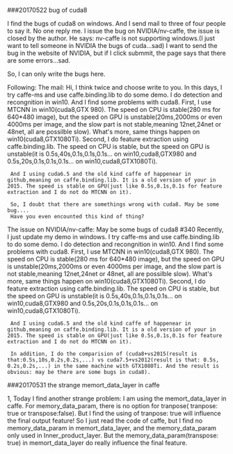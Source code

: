 ###20170522 bug of cuda8

I find the bugs of cuda8 on windows.
And I send mail to three of four people to say it. No one reply me.
I issue the bug on NVIDIA/nv-caffe, the issue is closed by the author. He says: nv-caffe is not supporting windows.(I just want to tell someone in NVIDIA the bugs of cuda...sad)
I want to send the bug in the website of NVIDIA, but if I click submmit, the page says that there are some errors...sad.

So, I can only write the bugs here.

Following:
The mail:
Hi,
    I think twice and choose write to you.
    In this days, I try caffe-ms and use caffe.binding.lib to do some demo. I do detection and recongnition in win10. And I find some problems with cuda8.
    First, I use MTCNN in win10(cuda8,GTX 980). The speed on CPU is stable(280 ms for 640*480 image), but the speed on GPU is unstable(20ms,2000ms or even 4000ms per image, and the slow part is not stable,meaning 12net,24net or 48net, all are possilble slow). What's more, same things happen on win10(cuda8,GTX1080Ti).
    Second, I do feature extraction using caffe.binding.lib. The speed on CPU is stable, but the speed on GPU is unstable(it is 0.5s,40s,0.1s,0.1s,0.1s... on win10,cuda8,GTX980 and 0.5s,20s,0.1s,0.1s,0.1s... on win10,cuda8,GTX1080Ti).
   
     And I using cuda6.5 and the old kind caffe of happenear in github,meaning on caffe.binding.lib. It is a old version of your in 2015. The speed is stable on GPU(just like 0.5s,0.1s,0.1s for feature extraction and I do not do MTCNN on it).
    
     So, I doubt that there are somethings wrong with cuda8. May be some bug....
     Have you even encounted this kind of thing?
     
     
The issue on NVIDIA/nv-caffe:
May be some bugs of cuda8 #340
Recently, I just update my demo in windows.
 I try caffe-ms and use caffe.binding.lib to do some demo. I do detection and recongnition in win10. And I find some problems with cuda8.
    First, I use MTCNN in win10(cuda8,GTX 980). The speed on CPU is stable(280 ms for 640*480 image), but the speed on GPU is unstable(20ms,2000ms or even 4000ms per image, and the slow part is not stable,meaning 12net,24net or 48net, all are possilble slow). What's more, same things happen on win10(cuda8,GTX1080Ti).
    Second, I do feature extraction using caffe.binding.lib. The speed on CPU is stable, but the speed on GPU is unstable(it is 0.5s,40s,0.1s,0.1s,0.1s... on win10,cuda8,GTX980 and 0.5s,20s,0.1s,0.1s,0.1s... on win10,cuda8,GTX1080Ti).
   
     And I using cuda6.5 and the old kind caffe of happenear in github,meaning on caffe.binding.lib. It is a old version of your in 2015. The speed is stable on GPU(just like 0.5s,0.1s,0.1s for feature extraction and I do not do MTCNN on it). 

     In addition, I do the comparision of (cuda8+vs2015(result is that:0.5s,10s,0.2s,0.2s,...) vs cuda7.5+vs2012(result is that: 0.5s, 0.2s,0.2s,...) in the same machine with GTX1080Ti. And the result is obvious: may be there are some bugs in cuda8).
     


###20170531 the strange memort_data_layer in caffe

1, Today I find another strange problem: I am using the memort_data_layer in caffe. For memory_data_param, there is no option for tranpose( tranpose: true or transpose:false). But I find the using of tranpose: true will influence the final output feature! So I just read the code of caffe, but I find no memory_data_param in memort_data_layer, and the memory_data_param only used in Inner_product_layer. But the memory_data_param(transpose: true) in memort_data_layer do really influence the final feature.
